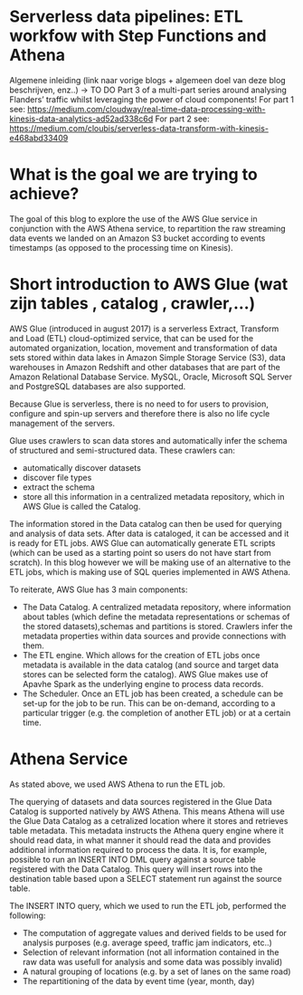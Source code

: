 # Serverless data pipelines: ETL workfow with Step Functions and Athena
Algemene inleiding (link naar vorige blogs + algemeen doel van deze blog beschrijven, enz..) -> TO DO
Part 3  of a multi-part series around analysing Flanders’ traffic whilst leveraging the power of cloud components!
For part 1 see: https://medium.com/cloudway/real-time-data-processing-with-kinesis-data-analytics-ad52ad338c6d
For part 2 see: https://medium.com/cloubis/serverless-data-transform-with-kinesis-e468abd33409

# What is the goal we are trying to achieve?
The goal of this blog to explore the use of the AWS Glue service in conjunction with the AWS Athena service, to repartition the raw streaming data events we landed on an Amazon S3 bucket according to events timestamps (as opposed to the processing time on Kinesis).   

# Short introduction to AWS Glue (wat zijn tables , catalog , crawler,…)

AWS Glue (introduced in august 2017) is a serverless Extract, Transform and Load (ETL) cloud-optimized service, that can be used for the automated organization, location, movement and transformation of data sets stored within data lakes in Amazon Simple Storage Service (S3), data warehouses in Amazon Redshift and other databases that are part of the Amazon Relational Database Service. MySQL, Oracle, Microsoft SQL Server and PostgreSQL databases are also supported.   

Because Glue is serverless, there is no need to for users to provision, configure and spin-up servers and therefore there is also no life cycle management of the 		   servers.

Glue uses crawlers to scan data stores and automatically infer the schema of structured and semi-structured data. These crawlers can: 
* automatically discover datasets 
* discover file types 
* extract the schema
* store all this information in a centralized metadata repository, which in AWS Glue is called the Catalog. 

The information stored in the Data catalog can then be used for querying and analysis of data sets. After data is cataloged, it can be accessed and it is ready for ETL jobs. AWS Glue can automatically generate ETL scripts (which can be used as a starting point so users do not have start from scratch). In this blog however we will be making use of an alternative to the ETL jobs, which is making use of SQL queries implemented in AWS Athena. 

To reiterate, AWS Glue has 3 main components:
* The Data Catalog. A centralized metadata repository, where information about tables (which define the metadata representations or schemas of the stored 		   	    datasets),schemas and partitions is stored. Crawlers infer the metadata properties within data sources and provide connections with them.
* The ETL engine. Which allows for the creation of ETL jobs once metadata is available in the data catalog (and source and target data stores can be selected form the 	   	   catalog). AWS Glue makes use of Apavhe Spark as the underlying engine to process data records.
* The Scheduler. Once an ETL job has been created, a schedule can be set-up for the job to be run. This can be on-demand, according to a particular trigger (e.g. the 		  completion of another ETL job) or at a certain time.

# Athena Service
As stated above, we used AWS Athena to run the ETL job. 

The querying of datasets and data sources registered in the Glue Data Catalog is supported natively by AWS Athena. This means Athena will use the Glue Data Catalog as a cetralized location where it stores and retrieves table metadata. This metadata instructs the Athena query engine where it should read data, in what manner it should read the data and provides additional information required to process the data.
It is, for example, possible to run an INSERT INTO DML query against a source table registered with the Data Catalog. This query will insert rows into the destination table based upon a SELECT statement run against the source table. 

The INSERT INTO query, which we used to run the ETL job, performed the following:
* The computation of aggregate values and derived fields to be used for analysis purposes (e.g. average speed, traffic jam indicators, etc..)
* Selection of relevant information (not all information contained in the raw data was usefull for analysis and some data was possibly invalid)
* A natural grouping of locations (e.g. by a set of lanes on the same road)
* The repartitioning of the data by event time (year, month, day)






